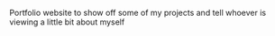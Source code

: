 Portfolio website to show off some of my projects and tell whoever is viewing a little bit about myself